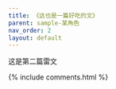 ```yaml
---
title: 《这也是一篇好吃的文》
parent: sample-某角色
nav_order: 2
layout: default
---
```

这是第二篇雷文

{% include comments.html %}
